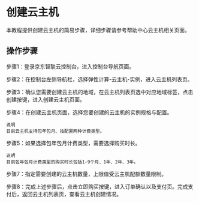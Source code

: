 # 创建云主机

本教程提供创建云主机的简易步骤，详细步骤请参考帮助中心云主机相关页面。

## 操作步骤
步骤1：登录京东智联云控制台，进入控制台导航页面。

步骤2：在控制台左侧导航栏，选择弹性计算-云主机-实例，进入云主机列表页。

步骤3：确认您需要创建云主机的地域，在云主机列表页选中对应地域标签，点击创建按键，进入创建云主机页面。

步骤4：在创建云主机页面，选择您要创建的云主机的实例规格与配置。

	说明
	目前云主机支持包年包月、按配置两种计费类型。

步骤5：如果选择包年包月计费类型，需要选择购买时长。

	说明
	目前包年包月计费类型的购买时长包括1-9个月、1年、2年、3年。

步骤7：指定需要创建的云主机数量，上限值受云主机配额数量限制。

步骤8：完成上述步骤后，点击立即购买按键，进入订单确认以及支付页。完成支付后，返回云主机列表页，查看云主机创建情况。

